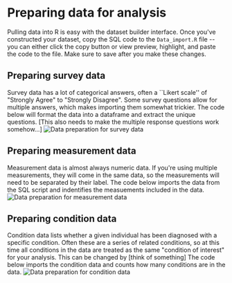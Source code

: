 # Preparing data for analysis
Pulling data into R is easy with the dataset builder interface.
Once you've constructed your dataset, copy the SQL code to the `Data_import.R` file -- you can either click the copy button or view preview, highlight, and paste the code to the file.
Make sure to save after you make these changes.

## Preparing survey data
Survey data has a lot of categorical answers, often a ``Likert scale'' of "Strongly Agree" to "Strongly Disagree".
Some survey questions allow for multiple answers, which makes importing them somewhat trickier.
The code below will format the data into a dataframe and extract the unique questions.
[This also needs to make the multiple response questions work somehow...]
![Data preparation for survey data](https://github.com/esodja/main/blob/dataprep_survey.R)

## Preparing measurement data
Measurement data is almost always numeric data. 
If you're using multiple measurements, they will come in the same data, so the measurements will need to be separated by their label.
The code below imports the data from the SQL script and indentifies the measuements included in the data.
![Data preparation for measurement data](https://github.com/esodja/main/blob/dataprep_measurement.R)

## Preparing condition data
Condition data lists whether a given individual has been diagnosed with a specific condition.
Often these are a series of related conditions, so at this time all conditions in the data are treated as the same "condition of interest" for your analysis. 
This can be changed by [think of something]
The code below imports the condition data and counts how many conditions are in the data.
![Data preparation for condition data](https://github.com/esodja/main/blob/dataprep_condition.R)
